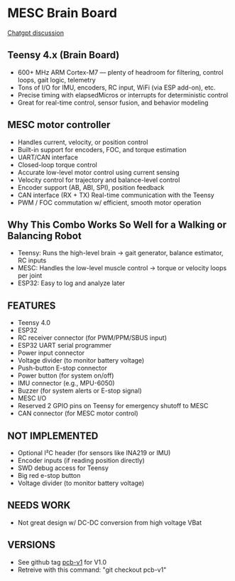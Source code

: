 # MESC Brain Board

[Chatgpt discussion](https://chatgpt.com/c/68653d84-b634-8011-b055-3476bfa95f52)

## Teensy 4.x (Brain Board)
* 600+ MHz ARM Cortex-M7 — plenty of headroom for filtering, control loops, gait logic, telemetry
* Tons of I/O for IMU, encoders, RC input, WiFi (via ESP add-on), etc.
* Precise timing with elapsedMicros or interrupts for deterministic control
* Great for real-time control, sensor fusion, and behavior modeling

## MESC motor controller
* Handles current, velocity, or position control
* Built-in support for encoders, FOC, and torque estimation
* UART/CAN interface
* Closed-loop torque control
* Accurate low-level motor control using current sensing
* Velocity control for trajectory and balance-level control
* Encoder support (AB, ABI, SPI), position feedback
* CAN interface (RX + TX)	Real-time communication with the Teensy
* PWM / FOC commutation w/ efficient, smooth motor operation

## Why This Combo Works So Well for a Walking or Balancing Robot
* Teensy: Runs the high-level brain → gait generator, balance estimator, RC inputs
* MESC: Handles the low-level muscle control → torque or velocity loops per joint
* ESP32: Easy to log and analyze later

## FEATURES

* Teensy 4.0
* ESP32
* RC receiver connector (for PWM/PPM/SBUS input)
* ESP32 UART serial programmer
* Power input connector
* Voltage divider (to monitor battery voltage)
* Push-button E-stop connector
* Power button (for system on/off)
* IMU connector (e.g., MPU-6050)
* Buzzer (for system alerts or E-stop signal)
* MESC I/O
* Reserved 2 GPIO pins on Teensy for emergency shutoff to MESC
* CAN connector (for MESC motor control)

## NOT IMPLEMENTED

* Optional I²C header (for sensors like INA219 or IMU)
* Encoder inputs (if reading position directly)
* SWD debug access for Teensy
* Big red e-stop button
* Voltage divider (to monitor battery voltage)

## NEEDS WORK

* Not great design w/ DC-DC conversion from high voltage VBat

## VERSIONS

* See github tag [pcb-v1](https://github.com/owhite/MESC_brain_board/releases/tag/pcb-v1) for V1.0
* Retreive with this command: "git checkout pcb-v1"

